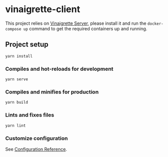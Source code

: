 # vinaigrette-client

This project relies on [Vinaigrette Server](https://github.com/AmiralBl3ndic/Vinaigrette), please install it and run the 
`docker-compose up` command to get the required containers up and running.

## Project setup
```
yarn install
```

### Compiles and hot-reloads for development
```
yarn serve
```

### Compiles and minifies for production
```
yarn build
```

### Lints and fixes files
```
yarn lint
```

### Customize configuration
See [Configuration Reference](https://cli.vuejs.org/config/).
